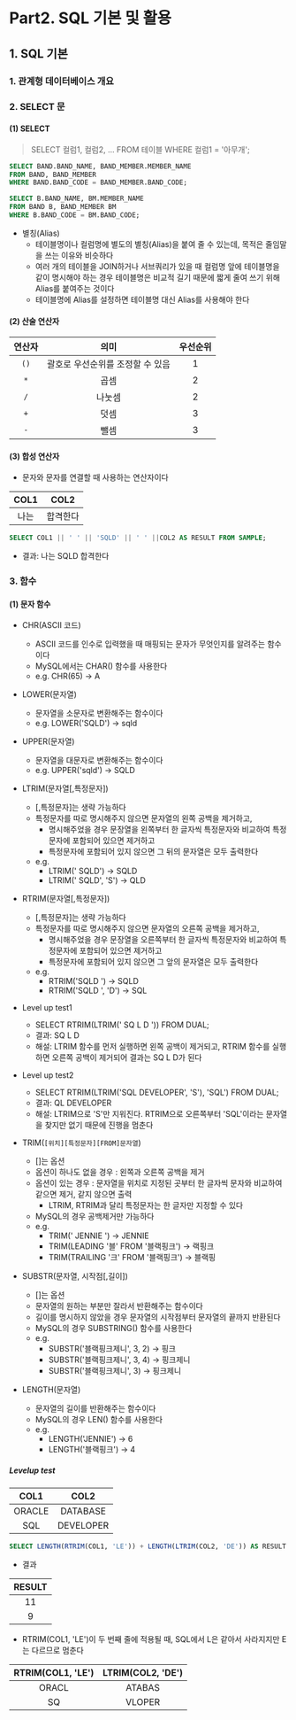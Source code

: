 # Part2. SQL 기본 및 활용

## 1. SQL 기본

### 1. 관계형 데이터베이스 개요

### 2. SELECT 문

#### (1) SELECT

> SELECT 컬럼1, 컬럼2, ... FROM 테이블 WHERE 컬럼1 = '아무개';

```sql
SELECT BAND.BAND_NAME, BAND_MEMBER.MEMBER_NAME
FROM BAND, BAND_MEMBER
WHERE BAND.BAND_CODE = BAND_MEMBER.BAND_CODE;
```

```sql
SELECT B.BAND_NAME, BM.MEMBER_NAME
FROM BAND B, BAND_MEMBER BM
WHERE B.BAND_CODE = BM.BAND_CODE;
```

- 별칭(Alias)
  - 테이블명이나 컬럼명에 별도의 별칭(Alias)을 붙여 줄 수 있는데, 목적은 줄임말을 쓰는 이유와 비슷하다
  - 여러 개의 테이블을 JOIN하거나 서브쿼리가 있을 때 컬럼명 앞에 테이블명을 같이 명시해야 하는 경우 테이블명은 비교적 길기 때문에 짧게 줄여 쓰기 위해 Alias를 붙여주는 것이다
  - 테이블명에 Alias를 설정하면 테이블명 대신 Alias를 사용해야 한다

#### (2) 산술 연산자

| 연산자 |               의미               | 우선순위 |
| :----: | :------------------------------: | :------: |
|  `()`  | 괄호로 우선순위를 조정할 수 있음 |    1     |
|  `*`   |               곱셈               |    2     |
|  `/`   |              나눗셈              |    2     |
|  `+`   |               덧셈               |    3     |
|  `-`   |               뺄셈               |    3     |

#### (3) 합성 연산자

- 문자와 문자를 연결할 때 사용하는 연산자이다

| COL1 |   COL2   |
| :--: | :------: |
| 나는 | 합격한다 |

```sql
SELECT COL1 || ' ' || 'SQLD' || ' ' ||COL2 AS RESULT FROM SAMPLE;
```

- 결과: 나는 SQLD 합격한다

### 3. 함수

#### (1) 문자 함수

- CHR(ASCII 코드)

  - ASCII 코드를 인수로 입력했을 때 매핑되는 문자가 무엇인지를 알려주는 함수이다
  - MySQL에서는 CHAR() 함수를 사용한다
  - e.g. CHR(65) -> A

- LOWER(문자열)

  - 문자열을 소문자로 변환해주는 함수이다
  - e.g. LOWER('SQLD') -> sqld

- UPPER(문자열)

  - 문자열을 대문자로 변환해주는 함수이다
  - e.g. UPPER('sqld') -> SQLD

- LTRIM(문자열[,특정문자])

  - [,특정문자]는 생략 가능하다
  - 특정문자를 따로 명시해주지 않으면 문자열의 왼쪽 공백을 제거하고,
    - 명시해주었을 경우 문장열을 왼쪽부터 한 글자씩 특정문자와 비교하여 특정문자에 포함되어 있으면 제거하고
    - 특정문자에 포함되어 있지 않으면 그 뒤의 문자열은 모두 출력한다
  - e.g.
    - LTRIM(' SQLD') -> SQLD
    - LTRIM(' SQLD', 'S') -> QLD

- RTRIM(문자열[,특정문자])

  - [,특정문자]는 생략 가능하다
  - 특정문자를 따로 명시해주지 않으면 문자열의 오른쪽 공백을 제거하고,
    - 명시해주었을 경우 문장열을 오른쪽부터 한 글자씩 특정문자와 비교하여 특정문자에 포함되어 있으면 제거하고
    - 특정문자에 포함되어 있지 않으면 그 앞의 문자열은 모두 출력한다
  - e.g.
    - RTRIM('SQLD ') -> SQLD
    - RTRIM('SQLD ', 'D') -> SQL

- Level up test1
  - SELECT RTRIM(LTRIM(' SQ L D ')) FROM DUAL;
  - 결과: SQ L D
  - 해설: LTRIM 함수를 먼저 실행하면 왼쪽 공백이 제거되고, RTRIM 함수를 실행하면 오른쪽 공백이 제거되어 결과는 SQ L D가 된다
- Level up test2

  - SELECT RTRIM(LTRIM('SQL DEVELOPER', 'S'), 'SQL') FROM DUAL;
  - 결과: QL DEVELOPER
  - 해설: LTRIM으로 'S'만 지워진다. RTRIM으로 오른쪽부터 'SQL'이라는 문자열을 찾지만 없기 때문에 진행을 멈춘다

- TRIM(`[위치][특정문자][FROM]문자열`)

  - []는 옵션
  - 옵션이 하나도 없을 경우 : 왼쪽과 오른쪽 공백을 제거
  - 옵션이 있는 경우 : 문자열을 위치로 지정된 곳부터 한 글자씩 문자와 비교하여 같으면 제거, 같지 않으면 출력
    - LTRIM, RTRIM과 달리 특정문자는 한 글자만 지정할 수 있다
  - MySQL의 경우 공백제거만 가능하다
  - e.g.
    - TRIM(' JENNIE ') -> JENNIE
    - TRIM(LEADING '블' FROM '블랙핑크') -> 랙핑크
    - TRIM(TRAILING '크' FROM '블랙핑크') -> 블랙핑

- SUBSTR(문자열, 시작점[,길이])

  - []는 옵션
  - 문자열의 원하는 부분만 잘라서 반환해주는 함수이다
  - 길이를 명시하지 않았을 경우 문자열의 시작점부터 문자열의 끝까지 반환된다
  - MySQL의 경우 SUBSTRING() 함수를 사용한다
  - e.g.
    - SUBSTR('블랙핑크제니', 3, 2) -> 핑크
    - SUBSTR('블랙핑크제니', 3, 4) -> 핑크제니
    - SUBSTR('블랙핑크제니', 3) -> 핑크제니

- LENGTH(문자열)
  - 문자열의 길이를 반환해주는 함수이다
  - MySQL의 경우 LEN() 함수를 사용한다
  - e.g.
    - LENGTH('JENNIE') -> 6
    - LENGTH('블랙핑크') -> 4

##### Levelup test

|  COL1  |   COL2    |
| :----: | :-------: |
| ORACLE | DATABASE  |
|  SQL   | DEVELOPER |

```sql
SELECT LENGTH(RTRIM(COL1, 'LE')) + LENGTH(LTRIM(COL2, 'DE')) AS RESULT FROM SAMPLE;
```

- 결과

| RESULT |
| :----: |
|   11   |
|   9    |

- RTRIM(COL1, 'LE')이 두 번째 줄에 적용될 때, SQL에서 L은 같아서 사라지지만 E는 다르므로 멈춘다

| RTRIM(COL1, 'LE') | LTRIM(COL2, 'DE') |
| :---------------: | :---------------: |
|       ORACL       |      ATABAS       |
|        SQ         |      VLOPER       |
